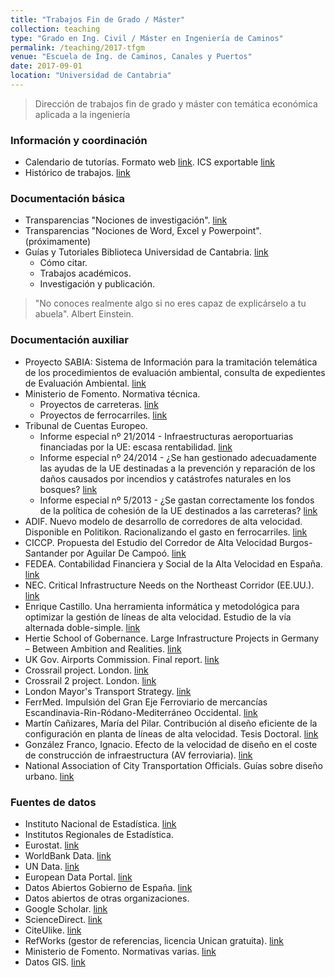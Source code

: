 ```yaml
---
title: "Trabajos Fin de Grado / Máster"
collection: teaching
type: "Grado en Ing. Civil / Máster en Ingeniería de Caminos"
permalink: /teaching/2017-tfgm
venue: "Escuela de Ing. de Caminos, Canales y Puertos"
date: 2017-09-01
location: "Universidad de Cantabria"
---
```


> Dirección de trabajos fin de grado y máster con temática económica aplicada a la ingeniería

### Información y coordinación
* Calendario de tutorías. Formato web [link](https://calendar.google.com/calendar/embed?src=jkbq5lkbfc0r8s59lhqalvmjn0%40group.calendar.google.com&ctz=Europe/Madrid). ICS exportable [link](https://calendar.google.com/calendar/ical/jkbq5lkbfc0r8s59lhqalvmjn0%40group.calendar.google.com/public/basic.ics)
* Histórico de trabajos. [link](https://saul-torres.github.io/historic-tfgm)

### Documentación básica
* Transparencias "Nociones de investigación". [link](https://github.com/saul-torres/saul-torres.github.io/raw/master/files/tfgm/Investigacion%2001%20v16.pdf)
* Transparencias "Nociones de Word, Excel y Powerpoint". (próximamente)
* Guías y Tutoriales Biblioteca Universidad de Cantabria. [link](http://buc.unican.es/node/9327)
  * Cómo citar.
  * Trabajos académicos.
  * Investigación y publicación.

> "No conoces realmente algo si no eres capaz de explicárselo a tu abuela". Albert Einstein.

### Documentación auxiliar
* Proyecto SABIA: Sistema de Información  para la tramitación telemática de los procedimientos de evaluación ambiental, consulta de expedientes de Evaluación Ambiental. [link](http://www.mapama.gob.es/es/calidad-y-evaluacion-ambiental/temas/evaluacion-ambiental/default.aspx)
* Ministerio de Fomento. Normativa técnica.
  * Proyectos de carreteras. [link](https://www.fomento.gob.es/MFOM/LANG_CASTELLANO/DIRECCIONES_GENERALES/CARRETERAS/NORMATIVA_TECNICA/)
  * Proyectos de ferrocarriles. [link](https://www.fomento.gob.es/MFOM/LANG_CASTELLANO/DIRECCIONES_GENERALES/FERROCARRILES/_INFORMACION/NORMATIVA/)
* Tribunal de Cuentas Europeo. 
  * Informe especial nº 21/2014 - Infraestructuras aeroportuarias financiadas por la UE: escasa rentabilidad. [link](http://www.eca.europa.eu/es/Pages/DocItem.aspx?did=30441)
  * Informe especial nº 24/2014 - ¿Se han gestionado adecuadamente las ayudas de la UE destinadas a la prevención y reparación de los daños causados por incendios y catástrofes naturales en los bosques? [link](http://www.eca.europa.eu/es/Pages/DocItem.aspx?did=31318)
  * Informe especial nº 5/2013 - ¿Se gastan correctamente los fondos de la política de cohesión de la UE destinados a las carreteras? [link](http://www.eca.europa.eu/Lists/ECADocuments/SR13_05/SR13_05_ES.PDF)
* ADIF. Nuevo modelo de desarrollo de corredores de alta velocidad. Disponible en Politikon. Racionalizando el gasto en ferrocarriles. [link](http://politikon.es/2013/07/10/racionalizando-el-gasto-en-ferrocarriles/)
* CICCP. Propuesta del Estudio del Corredor de Alta Velocidad Burgos-Santander por Aguilar De Campoó. [link](http://www.ciccp.es/biblio_digital/Icitema_III/congreso/pdf/020505.pdf)
* FEDEA. Contabilidad Financiera y Social de la Alta Velocidad en España. [link](http://www.fedea.net/infraestructuras-ferroviarias-de-alta-velocidad/)
* NEC. Critical Infrastructure Needs on the Northeast Corridor (EE.UU.). [link](http://www.nec-commission.com/critical-infrastructure-needs/)
* Enrique Castillo. Una herramienta informática y metodológica para optimizar la gestión de líneas de alta velocidad. Estudio de la vía alternada doble-simple. [link](http://www.raing.es/es/actividades/los-martes-de-la-rai-optimizaci-n-de-inversiones-en-infraestructuras-de-alta-velocidad)
* Hertie School of Gobernance. Large Infrastructure Projects in Germany – Between Ambition and Realities. [link](https://www.hertie-school.org/infrastructure/)
* UK Gov. Airports Commission. Final report. [link](https://www.gov.uk/government/publications/airports-commission-final-report)
* Crossrail project. London. [link](http://www.crossrail.co.uk/)
* Crossrail 2 project. London. [link](http://crossrail2.co.uk/)
* London Mayor's Transport Strategy. [link](https://tfl.gov.uk/corporate/about-tfl/how-we-work/planning-for-the-future/the-mayors-transport-strategy)
* FerrMed. Impulsión del Gran Eje Ferroviario de mercancías Escandinavia-Rin-Ródano-Mediterráneo Occidental. [link](http://www.ferrmed.com/?q=es)
* Martín Cañizares, María del Pilar. Contribución al diseño eficiente de la configuración en planta de líneas de alta velocidad. Tesis Doctoral. [link](http://hdl.handle.net/10803/334411)
* González Franco, Ignacio. Efecto de la velocidad de diseño en el coste de construcción de infraestructura (AV ferroviaria). [link](http://www.tecnica-vialibre.es/documentos/Articulos/360AV03_GonzalezFranco_33-53.pdf)
* National Association of City Transportation Officials. Guías sobre diseño urbano. [link](http://nacto.org/)

### Fuentes de datos
* Instituto Nacional de Estadística. [link](http://ine.es/)
* Institutos Regionales de Estadística.
* Eurostat. [link](http://ec.europa.eu/eurostat/)
* WorldBank Data. [link](http://data.worldbank.org/)
* UN Data. [link](http://data.un.org/)
* European Data Portal. [link](http://www.europeandataportal.eu/)
* Datos Abiertos Gobierno de España. [link](http://datos.gob.es/)
* Datos abiertos de otras organizaciones.
* Google Scholar. [link](https://scholar.google.es/)
* ScienceDirect. [link](http://www.sciencedirect.com/)
* CiteUlike. [link](http://www.citeulike.org/)
* RefWorks (gestor de referencias, licencia Unican gratuita). [link](https://refworks.proquest.com/)
* Ministerio de Fomento. Normativas varias. [link](http://www.fomento.gob.es/MFOM/LANG_CASTELLANO/DIRECCIONES_GENERALES/)
* Datos GIS. [link](https://saul-torres.github.io/posts/2018/01/enlaces-varios/)
